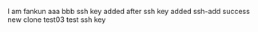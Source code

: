 I am fankun
aaa
bbb
ssh key added
after ssh key added
ssh-add success
new clone test03 test ssh key
